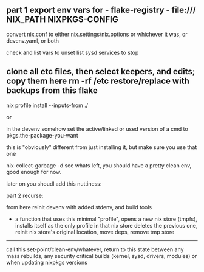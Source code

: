 part 1 
export env vars for -
flake-registry - file:///
NIX_PATH
NIXPKGS-CONFIG
----
convert nix.conf to either nix.settings/nix.options or whichever it was, or devenv.yaml, or both 

check and list vars to unset
list sysd services to stop

clone all etc files, then select keepers, and edits; copy them here
rm -rf /etc 
restore/replace with backups from this flake
----

nix profile install --inputs-from ./

or 

in the devenv 
somehow set the active/linked or used version of a cmd to
pkgs.the-package-you-want

this is "obviously" different from just installing it, but make sure you use that one

nix-collect-garbage -d
see whats left, you should have a pretty clean env, good enough for now.

later on you shoudl add this nuttiness:

part 2 recurse:

from here reinit devenv with added stdenv, and build tools

+ a function that uses this minimal "profile",
opens a new nix store (tmpfs),
installs itself as the only profile in that nix store
deletes the previous one, 
reinit nix store's original location,
move deps, remove tmp store

-----

call this set-point/clean-env/whatever, 
return to this state between any mass rebuilds,
any security critical builds (kernel, sysd, drivers, modules)
or when updating nixpkgs versions
